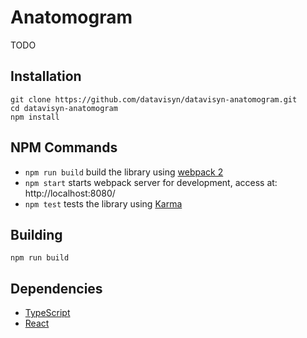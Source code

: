 Anatomogram
===========

TODO

Installation
------------

```
git clone https://github.com/datavisyn/datavisyn-anatomogram.git
cd datavisyn-anatomogram
npm install
```

NPM Commands
------------

 * `npm run build` build the library using [webpack 2](http://webpack.github.io/)
 * `npm start` starts webpack server for development, access at: http://localhost:8080/
 * `npm test` tests the library using [Karma](http://karma-runner.github.io/)
 
 
Building
--------

```
npm run build
```


Dependencies
------------
 * [TypeScript](http://www.typescriptlang.org/)
 * [React](https://github.com/facebook/react)
